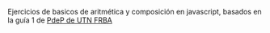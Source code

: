 Ejercicios de basicos de aritmética y composición en javascript, basados en la guía 1 de [PdeP de UTN FRBA](http://pdep.com.ar/material/guas-de-ejercicios)

